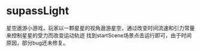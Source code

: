 # supassLight
星空遨游小游戏，玩家以一颗星星的视角遨游星空，通过改变时间流速和引力常量来控制星星的受力而改变运动轨迹
找到startScene场景点击运行即可，由于时间原因，部分bug还未修复。
